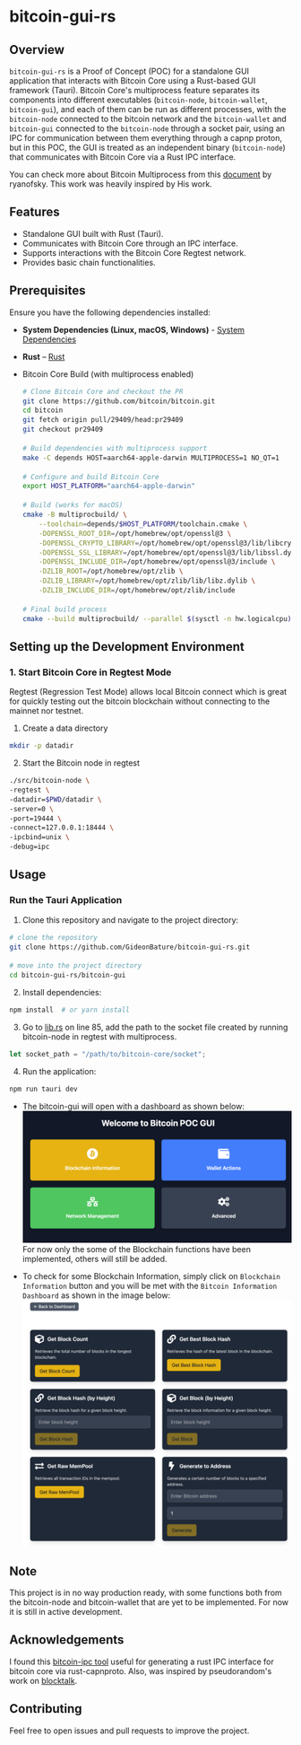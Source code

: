 <!-- # Tauri + React + Typescript

This template should help get you started developing with Tauri, React and Typescript in Vite.

## Recommended IDE Setup

- [VS Code](https://code.visualstudio.com/) + [Tauri](https://marketplace.visualstudio.com/items?itemName=tauri-apps.tauri-vscode) + [rust-analyzer](https://marketplace.visualstudio.com/items?itemName=rust-lang.rust-analyzer) -->

# bitcoin-gui-rs

## Overview

`bitcoin-gui-rs` is a Proof of Concept (POC) for a standalone GUI application that interacts with Bitcoin Core using a Rust-based GUI framework (Tauri). Bitcoin Core's multiprocess feature separates its components into different executables (`bitcoin-node`, `bitcoin-wallet`, `bitcoin-gui`), and each of them can be run as different processes, with the `bitcoin-node` connected to the bitcoin network and the `bitcoin-wallet` and `bitcoin-gui` connected to the `bitcoin-node` through a socket pair, using an IPC for communication between them everything through a capnp proton, but in this POC, the GUI is treated as an independent binary (`bitcoin-node`) that communicates with Bitcoin Core via a Rust IPC interface.

You can check more about Bitcoin Multiprocess from this [document](https://github.com/ryanofsky/bitcoin/blob/pr/ipc/doc/design/multiprocess.md) by ryanofsky. This work was heavily inspired by His work.

## Features
- Standalone GUI built with Rust (Tauri).
- Communicates with Bitcoin Core through an IPC interface.
- Supports interactions with the Bitcoin Core Regtest network.
- Provides basic chain functionalities.

## Prerequisites

Ensure you have the following dependencies installed:

- **System Dependencies (Linux, macOS, Windows)** - [System Dependencies](https://v2.tauri.app/start/prerequisites/#system-dependencies)
- **Rust** – [Rust](https://v2.tauri.app/start/prerequisites/#rust)
- Bitcoin Core Build (with multiprocess enabled)

    ```sh
    # Clone Bitcoin Core and checkout the PR
    git clone https://github.com/bitcoin/bitcoin.git
    cd bitcoin
    git fetch origin pull/29409/head:pr29409
    git checkout pr29409

    # Build dependencies with multiprocess support
    make -C depends HOST=aarch64-apple-darwin MULTIPROCESS=1 NO_QT=1

    # Configure and build Bitcoin Core
    export HOST_PLATFORM="aarch64-apple-darwin"

    # Build (works for macOS)
    cmake -B multiprocbuild/ \
        --toolchain=depends/$HOST_PLATFORM/toolchain.cmake \
        -DOPENSSL_ROOT_DIR=/opt/homebrew/opt/openssl@3 \
        -DOPENSSL_CRYPTO_LIBRARY=/opt/homebrew/opt/openssl@3/lib/libcrypto.dylib \
        -DOPENSSL_SSL_LIBRARY=/opt/homebrew/opt/openssl@3/lib/libssl.dylib \
        -DOPENSSL_INCLUDE_DIR=/opt/homebrew/opt/openssl@3/include \
        -DZLIB_ROOT=/opt/homebrew/opt/zlib \
        -DZLIB_LIBRARY=/opt/homebrew/opt/zlib/lib/libz.dylib \
        -DZLIB_INCLUDE_DIR=/opt/homebrew/opt/zlib/include

    # Final build process
    cmake --build multiprocbuild/ --parallel $(sysctl -n hw.logicalcpu)
    ```

## Setting up the Development Environment

### 1. Start Bitcoin Core in Regtest Mode

Regtest (Regression Test Mode) allows local Bitcoin connect which is great for quickly testing out the bitcoin blockchain without connecting to the mainnet nor testnet.

1. Create a data directory
```sh
mkdir -p datadir
```

2. Start the Bitcoin node in regtest
```sh
./src/bitcoin-node \
-regtest \
-datadir=$PWD/datadir \
-server=0 \
-port=19444 \
-connect=127.0.0.1:18444 \
-ipcbind=unix \
-debug=ipc
```

## Usage

### Run the Tauri Application

1. Clone this repository and navigate to the project directory:
```sh
# clone the repository
git clone https://github.com/GideonBature/bitcoin-gui-rs.git

# move into the project directory
cd bitcoin-gui-rs/bitcoin-gui
```

2. Install dependencies:
```sh
npm install  # or yarn install
```
3.  Go to [lib.rs](https://github.com/GideonBature/bitcoin-gui-rs/blob/main/bitcoin-gui/src-tauri/src/lib.rs) on line 85, add the path to the socket file created by running bitcoin-node in regtest with multiprocess.
```rust
let socket_path = "/path/to/bitcoin-core/socket";
```

4. Run the application:
```sh
npm run tauri dev
```
- The bitcoin-gui will open with a dashboard as shown below:
![Bitcoin GUI Dashboard](./gui-images/Rust%20GUI%20Dashboard.png)
For now only the some of the Blockchain functions have been implemented, others will still be added.

- To check for some Blockchain Information, simply click on `Blockchain Information` button and you will be met with the `Bitcoin Information Dashboard` as shown in the image below:
![Blockchain Information Dashboard](./gui-images/Blockchain%20Information%20Dashboard.png)

## Note
This project is in no way production ready, with some functions both from the bitcoin-node and bitcoin-wallet that are yet to be implemented. For now it is still in active development.

## Acknowledgements

I found this [bitcoin-ipc tool](https://github.com/bitcoin-dev-tools/bitcoin-ipc) useful for generating a rust IPC interface for bitcoin core via rust-capnproto. Also, was inspired by pseudorandom's work on [blocktalk](https://github.com/pseudoramdom/blocktalk/tree/main).

## Contributing
Feel free to open issues and pull requests to improve the project.
